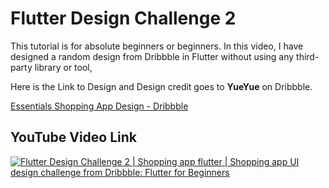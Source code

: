 # Flutter Design Challenge 2

This tutorial is for absolute beginners or beginners.
In this video, I have designed a random design from Dribbble in Flutter without using any third-party library or tool,

Here is the Link to Design and Design credit goes to **YueYue** on Dribbble.

[Essentials Shopping App Design - Dribbble](https://dribbble.com/shots/23844327-Essentials-Shopping-App-Design)

## YouTube Video Link

[![Flutter Design Challenge 2 | Shopping app flutter | Shopping app UI design challenge from Dribbble: Flutter for Beginners](https://img.youtube.com/vi/SkF7vXjTiMk/0.jpg)](https://www.youtube.com/watch?v=SkF7vXjTiMk)
